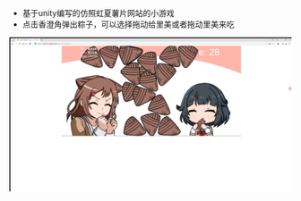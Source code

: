 - 基于unity编写的仿照虹夏薯片网站的小游戏  
- 点击香澄角弹出粽子，可以选择拖动给里美或者拖动里美来吃  

![游戏截图](https://github.com/kotlinnut/ksm-and-Zongzi/blob/main/snapshot/1.png)
